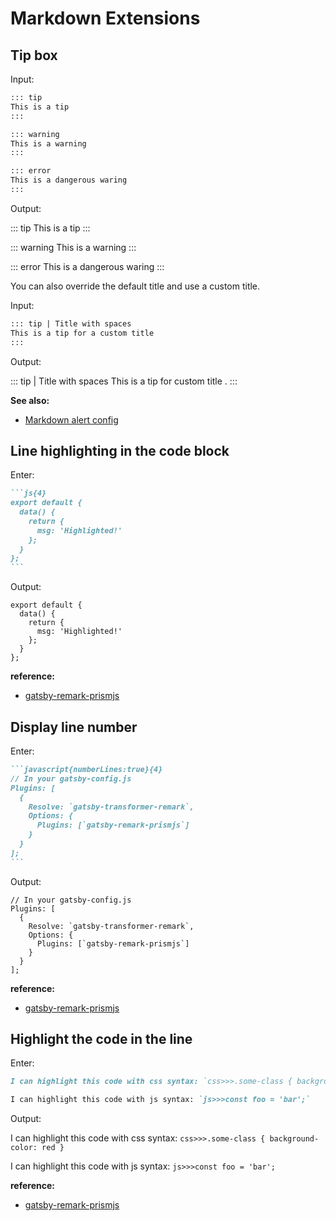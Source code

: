 # Markdown Extensions

## Tip box

Input:

```markdown
::: tip
This is a tip
:::

::: warning
This is a warning
:::

::: error
This is a dangerous waring
:::
```

Output:

::: tip
This is a tip
:::

::: warning
This is a warning
:::

::: error
This is a dangerous waring
:::

You can also override the default title and use a custom title.

Input:

```markdown
::: tip | Title with spaces
This is a tip for a custom title
:::
```

Output:

::: tip | Title with spaces
This is a tip for custom title .
:::

**See also:**

- [Markdown alert config](../config/#alert)

## Line highlighting in the code block

Enter:

````markdown
```js{4}
export default {
  data() {
    return {
      msg: 'Highlighted!'
    };
  }
};
```
````

Output:

```js{4}
export default {
  data() {
    return {
      msg: 'Highlighted!'
    };
  }
};
```

**reference:**

- [gatsby-remark-prismjs](https://www.npmjs.com/package/gatsby-remark-prismjs#line-highlighting)

## Display line number

Enter:

````markdown
```javascript{numberLines:true}{4}
// In your gatsby-config.js
Plugins: [
  {
    Resolve: `gatsby-transformer-remark`,
    Options: {
      Plugins: [`gatsby-remark-prismjs`]
    }
  }
];
```
````

Output:

```javascript{numberLines:true}{4}
// In your gatsby-config.js
Plugins: [
  {
    Resolve: `gatsby-transformer-remark`,
    Options: {
      Plugins: [`gatsby-remark-prismjs`]
    }
  }
];
```

**reference:**

- [gatsby-remark-prismjs](https://www.npmjs.com/package/gatsby-remark-prismjs#optional-add-line-numbering)

## Highlight the code in the line

Enter:

```markdown
I can highlight this code with css syntax: `css>>>.some-class { background-color: red }`

I can highlight this code with js syntax: `js>>>const foo = 'bar';`
```

Output:

I can highlight this code with css syntax: `css>>>.some-class { background-color: red }`

I can highlight this code with js syntax: `js>>>const foo = 'bar';`

**reference:**

- [gatsby-remark-prismjs](https://www.npmjs.com/package/gatsby-remark-prismjs#inline-code-blocks)
